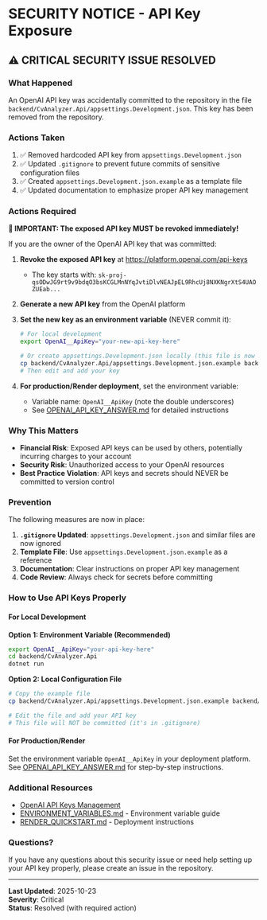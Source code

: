 # SECURITY NOTICE - API Key Exposure

## ⚠️ CRITICAL SECURITY ISSUE RESOLVED

### What Happened

An OpenAI API key was accidentally committed to the repository in the file `backend/CvAnalyzer.Api/appsettings.Development.json`. This key has been removed from the repository.

### Actions Taken

1. ✅ Removed hardcoded API key from `appsettings.Development.json`
2. ✅ Updated `.gitignore` to prevent future commits of sensitive configuration files
3. ✅ Created `appsettings.Development.json.example` as a template file
4. ✅ Updated documentation to emphasize proper API key management

### Actions Required

**🔴 IMPORTANT: The exposed API key MUST be revoked immediately!**

If you are the owner of the OpenAI API key that was committed:

1. **Revoke the exposed API key** at https://platform.openai.com/api-keys
   - The key starts with: `sk-proj-qsODwJG9rt9v9bdqO3bsKCGLMnNYqJvtiDlvNEAJpEL9RhcUj8NXKNgrXtS4UAOZUEab...`
   
2. **Generate a new API key** from the OpenAI platform

3. **Set the new key as an environment variable** (NEVER commit it):
   ```bash
   # For local development
   export OpenAI__ApiKey="your-new-api-key-here"
   
   # Or create appsettings.Development.json locally (this file is now in .gitignore)
   cp backend/CvAnalyzer.Api/appsettings.Development.json.example backend/CvAnalyzer.Api/appsettings.Development.json
   # Then edit and add your key
   ```

4. **For production/Render deployment**, set the environment variable:
   - Variable name: `OpenAI__ApiKey` (note the double underscores)
   - See [OPENAI_API_KEY_ANSWER.md](OPENAI_API_KEY_ANSWER.md) for detailed instructions

### Why This Matters

- **Financial Risk**: Exposed API keys can be used by others, potentially incurring charges to your account
- **Security Risk**: Unauthorized access to your OpenAI resources
- **Best Practice Violation**: API keys and secrets should NEVER be committed to version control

### Prevention

The following measures are now in place:

1. **`.gitignore` Updated**: `appsettings.Development.json` and similar files are now ignored
2. **Template File**: Use `appsettings.Development.json.example` as a reference
3. **Documentation**: Clear instructions on proper API key management
4. **Code Review**: Always check for secrets before committing

### How to Use API Keys Properly

#### For Local Development

**Option 1: Environment Variable (Recommended)**
```bash
export OpenAI__ApiKey="your-api-key-here"
cd backend/CvAnalyzer.Api
dotnet run
```

**Option 2: Local Configuration File**
```bash
# Copy the example file
cp backend/CvAnalyzer.Api/appsettings.Development.json.example backend/CvAnalyzer.Api/appsettings.Development.json

# Edit the file and add your API key
# This file will NOT be committed (it's in .gitignore)
```

#### For Production/Render

Set the environment variable `OpenAI__ApiKey` in your deployment platform. See [OPENAI_API_KEY_ANSWER.md](OPENAI_API_KEY_ANSWER.md) for step-by-step instructions.

### Additional Resources

- [OpenAI API Keys Management](https://platform.openai.com/api-keys)
- [ENVIRONMENT_VARIABLES.md](ENVIRONMENT_VARIABLES.md) - Environment variable guide
- [RENDER_QUICKSTART.md](RENDER_QUICKSTART.md) - Deployment instructions

### Questions?

If you have any questions about this security issue or need help setting up your API key properly, please create an issue in the repository.

---

**Last Updated**: 2025-10-23  
**Severity**: Critical  
**Status**: Resolved (with required action)
